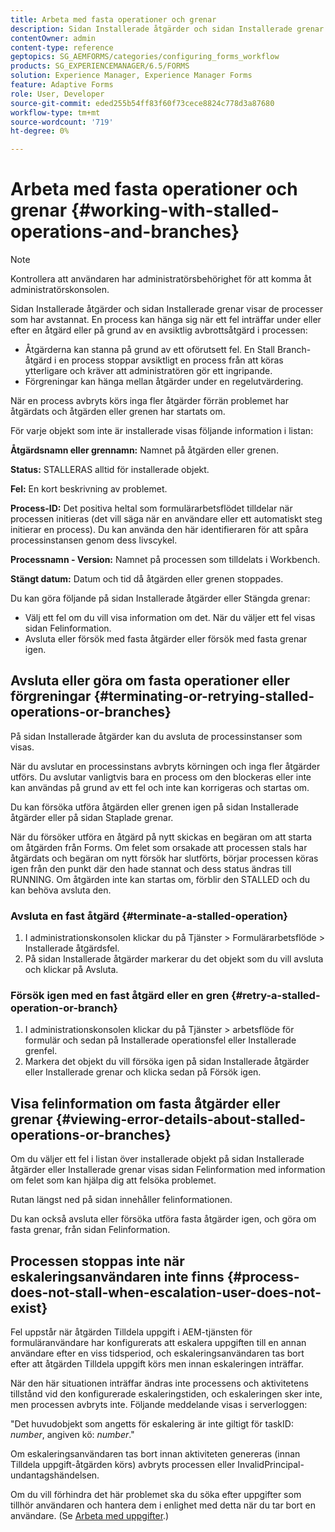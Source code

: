 ```yaml
---
title: Arbeta med fasta operationer och grenar
description: Sidan Installerade åtgärder och sidan Installerade grenar visar de processer som har avstannat.
contentOwner: admin
content-type: reference
geptopics: SG_AEMFORMS/categories/configuring_forms_workflow
products: SG_EXPERIENCEMANAGER/6.5/FORMS
solution: Experience Manager, Experience Manager Forms
feature: Adaptive Forms
role: User, Developer
source-git-commit: eded255b54ff83f60f73cece8824c778d3a87680
workflow-type: tm+mt
source-wordcount: '719'
ht-degree: 0%

---
```


# Arbeta med fasta operationer och grenar {#working-with-stalled-operations-and-branches}

>[!NOTE]
> 
> Kontrollera att användaren har administratörsbehörighet för att komma åt administratörskonsolen.

Sidan Installerade åtgärder och sidan Installerade grenar visar de processer som har avstannat. En process kan hänga sig när ett fel inträffar under eller efter en åtgärd eller på grund av en avsiktlig avbrottsåtgärd i processen:

* Åtgärderna kan stanna på grund av ett oförutsett fel. En Stall Branch-åtgärd i en process stoppar avsiktligt en process från att köras ytterligare och kräver att administratören gör ett ingripande.
* Förgreningar kan hänga mellan åtgärder under en regelutvärdering.

När en process avbryts körs inga fler åtgärder förrän problemet har åtgärdats och åtgärden eller grenen har startats om.

För varje objekt som inte är installerade visas följande information i listan:

**Åtgärdsnamn eller grennamn:** Namnet på åtgärden eller grenen.

**Status:** STALLERAS alltid för installerade objekt.

**Fel:** En kort beskrivning av problemet.

**Process-ID:** Det positiva heltal som formulärarbetsflödet tilldelar när processen initieras (det vill säga när en användare eller ett automatiskt steg initierar en process). Du kan använda den här identifieraren för att spåra processinstansen genom dess livscykel.

**Processnamn - Version:** Namnet på processen som tilldelats i Workbench.

**Stängt datum:** Datum och tid då åtgärden eller grenen stoppades.

Du kan göra följande på sidan Installerade åtgärder eller Stängda grenar:

* Välj ett fel om du vill visa information om det. När du väljer ett fel visas sidan Felinformation.
* Avsluta eller försök med fasta åtgärder eller försök med fasta grenar igen.

## Avsluta eller göra om fasta operationer eller förgreningar {#terminating-or-retrying-stalled-operations-or-branches}

På sidan Installerade åtgärder kan du avsluta de processinstanser som visas.

När du avslutar en processinstans avbryts körningen och inga fler åtgärder utförs. Du avslutar vanligtvis bara en process om den blockeras eller inte kan användas på grund av ett fel och inte kan korrigeras och startas om.

Du kan försöka utföra åtgärden eller grenen igen på sidan Installerade åtgärder eller på sidan Staplade grenar.

När du försöker utföra en åtgärd på nytt skickas en begäran om att starta om åtgärden från Forms. Om felet som orsakade att processen stals har åtgärdats och begäran om nytt försök har slutförts, börjar processen köras igen från den punkt där den hade stannat och dess status ändras till RUNNING. Om åtgärden inte kan startas om, förblir den STALLED och du kan behöva avsluta den.

### Avsluta en fast åtgärd {#terminate-a-stalled-operation}

1. I administrationskonsolen klickar du på Tjänster > Formulärarbetsflöde > Installerade åtgärdsfel.
1. På sidan Installerade åtgärder markerar du det objekt som du vill avsluta och klickar på Avsluta.

### Försök igen med en fast åtgärd eller en gren {#retry-a-stalled-operation-or-branch}

1. I administrationskonsolen klickar du på Tjänster > arbetsflöde för formulär och sedan på Installerade operationsfel eller Installerade grenfel.
1. Markera det objekt du vill försöka igen på sidan Installerade åtgärder eller Installerade grenar och klicka sedan på Försök igen.

## Visa felinformation om fasta åtgärder eller grenar {#viewing-error-details-about-stalled-operations-or-branches}

Om du väljer ett fel i listan över installerade objekt på sidan Installerade åtgärder eller Installerade grenar visas sidan Felinformation med information om felet som kan hjälpa dig att felsöka problemet.

Rutan längst ned på sidan innehåller felinformationen.

Du kan också avsluta eller försöka utföra fasta åtgärder igen, och göra om fasta grenar, från sidan Felinformation.

## Processen stoppas inte när eskaleringsanvändaren inte finns {#process-does-not-stall-when-escalation-user-does-not-exist}

Fel uppstår när åtgärden Tilldela uppgift i AEM-tjänsten för formuläranvändare har konfigurerats att eskalera uppgiften till en annan användare efter en viss tidsperiod, och eskaleringsanvändaren tas bort efter att åtgärden Tilldela uppgift körs men innan eskaleringen inträffar.

När den här situationen inträffar ändras inte processens och aktivitetens tillstånd vid den konfigurerade eskaleringstiden, och eskaleringen sker inte, men processen avbryts inte. Följande meddelande visas i serverloggen:

&quot;Det huvudobjekt som angetts för eskalering är inte giltigt för taskID: *number*, angiven kö: *number*.&quot;

Om eskaleringsanvändaren tas bort innan aktiviteten genereras (innan Tilldela uppgift-åtgärden körs) avbryts processen eller InvalidPrincipal-undantagshändelsen.

Om du vill förhindra det här problemet ska du söka efter uppgifter som tillhör användaren och hantera dem i enlighet med detta när du tar bort en användare. (Se [Arbeta med uppgifter](/help/forms/using/admin-help/tasks.md#working-with-tasks).)
